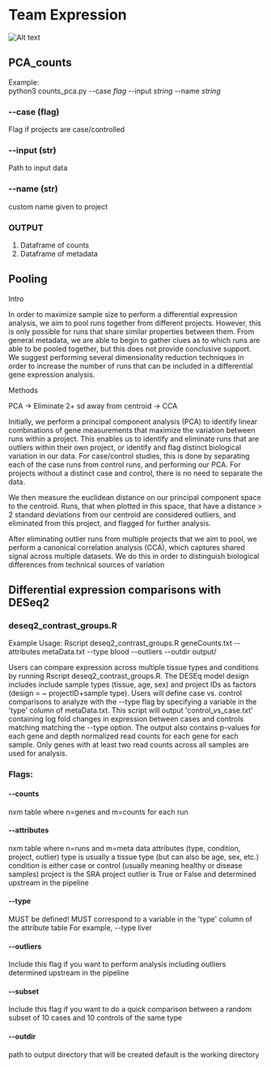 # Team Expression

![Alt text](https://github.com/NCBI-Hackathons/RNA-Seq-in-the-Cloud/blob/master/Expression/progress_report.png "Title")


## PCA_counts
Example:<br/>
python3 counts_pca.py --case *flag* --input *string* --name *string*

### --case (flag)
Flag if projects are case/controlled 

### --input (str)
Path to input data
### --name (str)
custom name given to project

### OUTPUT

1. Dataframe of counts
2. Dataframe of metadata

## Pooling
Intro

In order to maximize sample size to perform a differential expression analysis, we aim to pool runs together from different projects. However, this is only possible for runs that share similar properties between them. From general metadata, we are able to begin to gather clues as to which runs are able to be pooled together, but this does not provide conclusive support. We suggest performing several dimensionality reduction techniques in order to increase the number of runs that can be included in a differential gene expression analysis.

Methods

PCA → Eliminate 2+ sd away from centroid → CCA

Initially, we perform a principal component analysis (PCA) to identify linear combinations of gene measurements that maximize the variation between runs within a project. This enables us to identify and eliminate runs that are outliers within their own project, or identify and flag distinct biological variation in our data. For case/control studies, this is done by separating each of the case runs from control runs, and performing our PCA. For projects without a distinct case and control, there is no need to separate the data.

We then measure the euclidean distance on our principal component space to the centroid. Runs, that when plotted in this space, that have a distance > 2 standard deviations from our centroid are considered outliers, and eliminated from this project, and flagged for further analysis.

After eliminating outlier runs from multiple projects that we aim to pool, we perform a canonical correlation analysis (CCA), which captures shared signal across multiple datasets. We do this in order to distinguish biological differences from technical sources of variation


## Differential expression comparisons with DESeq2
### deseq2_contrast_groups.R
Example Usage:
Rscript deseq2_contrast_groups.R  geneCounts.txt --attributes metaData.txt --type blood --outliers --outdir output/ 

Users can compare expression across multiple tissue types and conditions by running Rscript deseq2_contrast_groups.R.
The DESEq model design includes include sample types (tissue, age, sex) and project IDs as factors (design = ~ projectID+sample type).
Users will define case vs. control comparisons to analyze with the --type flag by specifying a variable in the 'type' column of metaData.txt. This script will output 'control_vs_case.txt' containing log fold changes in expression between cases and controls matching matching the --type option. The output also contains p-values for each gene and depth normalized read counts for each gene for each sample. Only genes with at least two read counts across all samples are used for analysis.

### Flags:
#### --counts
nxm table where n=genes and m=counts for each run

#### --attributes
nxm table where n=runs and m=meta data attributes (type, condition, project, outlier)
type is usually a tissue type (but can also be age, sex, etc.)
condition is either case or control (usually meaning healthy or disease samples)
project is the SRA project 
outlier is True or False and determined upstream in the pipeline

#### --type
MUST be defined!
MUST correspond to a variable in the 'type' column of the attribute table
For example, --type liver

#### --outliers
Include this flag if you want to perform analysis including outliers determined upstream in the pipeline

#### --subset
Include this flag if you want to do a quick comparison between a random subset of 10 cases and 10 controls of the same type

#### --outdir
path to output directory that will be created
default is the working directory




